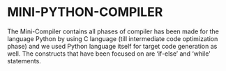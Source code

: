 # MINI-PYTHON-COMPILER
The Mini-Compiler contains all phases of compiler has been made for the language Python by using C language (till intermediate code optimization phase) and we used Python language itself for target code generation as well. The constructs that have been focused on are ‘if-else’ and ‘while’ statements. 
